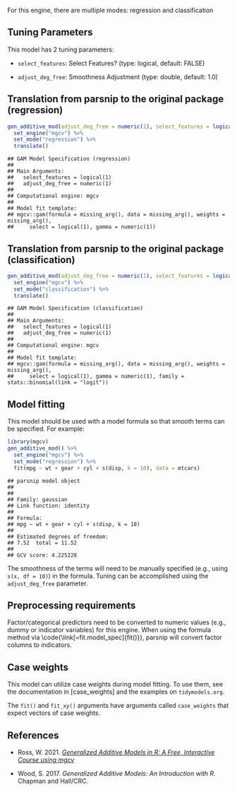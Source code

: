 


For this engine, there are multiple modes: regression and classification

## Tuning Parameters




This model has 2 tuning parameters:

- `select_features`: Select Features? (type: logical, default: FALSE)

- `adjust_deg_free`: Smoothness Adjustment (type: double, default: 1.0)


## Translation from parsnip to the original package  (regression)


```r
gen_additive_mod(adjust_deg_free = numeric(1), select_features = logical(1)) %>% 
  set_engine("mgcv") %>% 
  set_mode("regression") %>% 
  translate()
```

```
## GAM Model Specification (regression)
## 
## Main Arguments:
##   select_features = logical(1)
##   adjust_deg_free = numeric(1)
## 
## Computational engine: mgcv 
## 
## Model fit template:
## mgcv::gam(formula = missing_arg(), data = missing_arg(), weights = missing_arg(), 
##     select = logical(1), gamma = numeric(1))
```

## Translation from parsnip to the original package  (classification)


```r
gen_additive_mod(adjust_deg_free = numeric(1), select_features = logical(1)) %>% 
  set_engine("mgcv") %>% 
  set_mode("classification") %>% 
  translate()
```

```
## GAM Model Specification (classification)
## 
## Main Arguments:
##   select_features = logical(1)
##   adjust_deg_free = numeric(1)
## 
## Computational engine: mgcv 
## 
## Model fit template:
## mgcv::gam(formula = missing_arg(), data = missing_arg(), weights = missing_arg(), 
##     select = logical(1), gamma = numeric(1), family = stats::binomial(link = "logit"))
```

## Model fitting

This model should be used with a model formula so that smooth terms can be specified. For example:



```r
library(mgcv)
gen_additive_mod() %>% 
  set_engine("mgcv") %>% 
  set_mode("regression") %>% 
  fit(mpg ~ wt + gear + cyl + s(disp, k = 10), data = mtcars)
```

```
## parsnip model object
## 
## 
## Family: gaussian 
## Link function: identity 
## 
## Formula:
## mpg ~ wt + gear + cyl + s(disp, k = 10)
## 
## Estimated degrees of freedom:
## 7.52  total = 11.52 
## 
## GCV score: 4.225228
```

The smoothness of the terms will need to be manually specified (e.g., using `s(x, df = 10)`) in the formula. Tuning can be accomplished using the `adjust_deg_free` parameter. 

## Preprocessing requirements


Factor/categorical predictors need to be converted to numeric values (e.g., dummy or indicator variables) for this engine. When using the formula method via \\code{\\link[=fit.model_spec]{fit()}}, parsnip will convert factor columns to indicators.

## Case weights


This model can utilize case weights during model fitting. To use them, see the documentation in [case_weights] and the examples on `tidymodels.org`. 

The `fit()` and `fit_xy()` arguments have arguments called `case_weights` that expect vectors of case weights. 

## References

 - Ross, W. 2021. [_Generalized Additive Models in R: A Free, Interactive Course using mgcv_](https://noamross.github.io/gams-in-r-course/)
 
 - Wood, S. 2017. _Generalized Additive Models: An Introduction with R_. Chapman and Hall/CRC.

